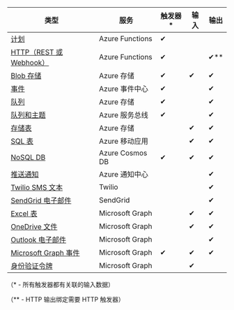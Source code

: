 | 类型 | 服务 | 触发器* | 输入 | 输出 |  
| --- | --- | --- | --- | --- |  
| [计划](../articles/azure-functions/functions-bindings-timer.md)  |Azure Functions |✔ | | |  
| [HTTP（REST 或 Webhook）](../articles/azure-functions/functions-bindings-http-webhook.md) |Azure Functions |✔ |  |✔\** |  
| [Blob 存储](../articles/azure-functions/functions-bindings-storage-blob.md) |Azure 存储 |✔ |✔ |✔ |  
| [事件](../articles/azure-functions/functions-bindings-event-hubs.md) |Azure 事件中心 |✔ | |✔ |  
| [队列](../articles/azure-functions/functions-bindings-storage-queue.md) |Azure 存储 |✔ | |✔ |  
| [队列和主题](../articles/azure-functions/functions-bindings-service-bus.md) |Azure 服务总线 |✔ | |✔ |  
| [存储表](../articles/azure-functions/functions-bindings-storage-table.md) |Azure 存储 | |✔ |✔ |  
| [SQL 表](../articles/azure-functions/functions-bindings-mobile-apps.md) |Azure 移动应用 | |✔ |✔ |  
| [NoSQL DB](../articles/azure-functions/functions-bindings-documentdb.md) | Azure Cosmos DB |✔ |✔ |✔ |  
| [推送通知](../articles/azure-functions/functions-bindings-notification-hubs.md) |Azure 通知中心 | | |✔ |  
| [Twilio SMS 文本](../articles/azure-functions/functions-bindings-twilio.md) |Twilio | | |✔ |
| [SendGrid 电子邮件](../articles/azure-functions/functions-bindings-sendgrid.md) | SendGrid | | |✔ |
| [Excel 表](../articles/azure-functions/functions-bindings-microsoft-graph.md) | Microsoft Graph | |✔ |✔ |
| [OneDrive 文件](../articles/azure-functions/functions-bindings-microsoft-graph.md) | Microsoft Graph | |✔ |✔ |
| [Outlook 电子邮件](../articles/azure-functions/functions-bindings-microsoft-graph.md) | Microsoft Graph | | |✔ |
| [Microsoft Graph 事件](../articles/azure-functions/functions-bindings-microsoft-graph.md) | Microsoft Graph |✔ |✔ |✔ |
| [身份验证令牌](../articles/azure-functions/functions-bindings-microsoft-graph.md) | Microsoft Graph | |✔ | |

（\* - 所有触发器都有关联的输入数据）

（\** - HTTP 输出绑定需要 HTTP 触发器）


